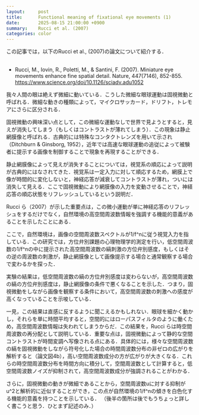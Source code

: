 ```yaml
---
layout:     post
title:      Functional meaning of fixational eye movements (1)
date:       2025-08-15 21:00:00 +0900
summary:    Rucci et al. (2007) 
categories: color
---
```


この記事では，以下のRucci et al., (2007)の論文について紹介する．
<br><br>

- Rucci, M., Iovin, R., Poletti, M., & Santini, F. (2007). Miniature eye movements enhance fine spatial detail. Nature, 447(7146), 852-855.
https://www.science.org/doi/10.1126/sciadv.adu1052

我々人間の眼は絶えず微細に動いている．こうした微細な眼球運動は固視微動と呼ばれる．微細な動きの種類によって，マイクロサッカード，ドリフト，トレモアにさらに区分される．

固視微動の興味深い点として，この微細な運動なしで世界で見ようとすると，見えが消失してしまう（もしくはコントラストが薄れてしまう）．この現象は静止網膜像と呼ばれる．古典的には特殊なコンタクトレンズを用いて示され（Ditchburn & Ginsborg, 1952），近年では高速な眼球運動の追従によって被験者に提示する画像を制御することで現象を再現することができる．

静止網膜像によって見えが消失することについては，視覚系の順応によって説明が古典的にはなされてきた．視覚系は一定入力に対して順応するため，網膜上で像が時間的に変化しないと，神経応答が減衰してコントラストが薄れ，ついには消失して見える．ここで固視微動により網膜像の入力を変動させることで，神経応答の順応状態をリフレッシュしているという説明だ．

Rucci ら（2007）が示した重要点は，この微小運動が単に神経応答のリフレッシュをするだけでなく，自然環境の高空間周波数情報を強調する機能的意義があることを示したことにある．

ここで，自然環境は，画像の空間周波数スペクトルが1/f^nに従う視覚入力を指している．この研究では，方位弁別課題の心理物理学的測定を行い，低空間周波数の1/f^nの中に提示された高空間周波数の縞刺激の方位弁別感度，もしくはその逆の周波数の刺激が，静止網膜像として画像提示する場合と通常観察する場合で変わるかを探った．

実験の結果は，低空間周波数の縞の方位弁別感度は変わらないが，高空間周波数の縞の方位弁別感度は，静止網膜像の条件で悪くなることを示した．つまり，固視微動をしながら画像を観察する条件において，高空間周波数の刺激への感度が高くなっていることを示唆している．

一見，この結果は直感に反するように聞こえるかもしれない．眼球を細かく動かし，それらを単に時間平均すると，空間的にはローパスフィルタのように働くため，高空間周波数情報は失われてしまうからだ．この結果を，Rucci らは時空間周波数の再分配として説明している．重要な点は，固視微動によって静的な空間コントラストが時間変調へ写像される点にある．具体的には，様々な空間周波数の縞を固視微動をしながら符号化した場合の時間周波数分布の非ゼロの広がりを解析すると（論文図4b），高い空間周波数成分の方が広がりが大きくなる．これらの時空間周波数分布を時間方向に積分して，空間周波数として計算すると，低空間周波数ノイズが抑制されて，高空間周波数成分が強調されることがわかる．

さらに，固視微動の動きが微細であることから，空間周波数uに対する抑制がu^2と解析的に近似することができ，この点が自然環境の1/f^nの傾きを白色化する機能的意義を持つことを示している．
（後半の箇所は後でもうちょっと詳しく書こうと思う．ひとまず記述のみ．）

